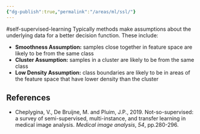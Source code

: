```yaml
---
{"dg-publish":true,"permalink":"/areas/ml/ssl/"}
---
```


#self-supervised-learning
Typically methods make assumptions about the underlying data for a better decision function. These include:
* **Smoothness Assumption:** samples close together in feature space are likely to be from the same class
* **Cluster Assumption:** samples in a cluster are likely to be from the same class
* **Low Density Assumption:** class boundaries are likely to be in areas of the feature space that have lower density than the cluster
## References
* Cheplygina, V., De Bruijne, M. and Pluim, J.P., 2019. Not-so-supervised: a survey of semi-supervised, multi-instance, and transfer learning in medical image analysis. _Medical image analysis_, _54_, pp.280-296.